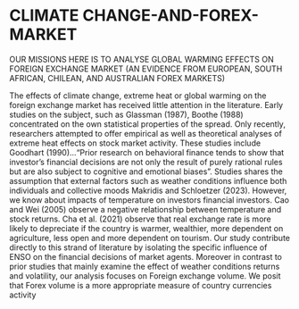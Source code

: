 # CLIMATE CHANGE-AND-FOREX-MARKET
OUR MISSIONS HERE IS TO ANALYSE GLOBAL WARMING EFFECTS ON FOREIGN EXCHANGE MARKET (AN EVIDENCE FROM EUROPEAN, SOUTH AFRICAN, CHILEAN, AND AUSTRALIAN FOREX MARKETS)

 The effects of climate change, extreme heat or global warming on the foreign exchange
 market has received little attention in the literature. Early studies on the subject, such
 as Glassman (1987), Boothe (1988) concentrated on the own statistical properties of
 the spread. Only recently, researchers attempted to offer empirical as well as theoretical
 analyses of extreme heat effects on stock market activity. These studies include Goodhart
 (1990)...“Prior research on behavioral finance tends to show that investor’s financial
 decisions are not only the result of purely rational rules but are also subject to cognitive
 and emotional biases”. Studies shares the assumption that external factors such as weather
 conditions influence both individuals and collective moods Makridis and Schloetzer (2023).
 However, we know about impacts of temperature on investors financial investors. Cao and
 Wei (2005) observe a negative relationship between temperature and stock returns. Cha
 et al. (2021) observe that real exchange rate is more likely to depreciate if the country
 is warmer, wealthier, more dependent on agriculture, less open and more dependent on
 tourism. Our study contribute directly to this strand of literature by isolating the specific
 influence of ENSO on the financial decisions of market agents. Moreover in contrast to
 prior studies that mainly examine the effect of weather conditions returns and volatility,
 our analysis focuses on Foreign exchange volume. We posit that Forex volume is a more
 appropriate measure of country currencies activity
